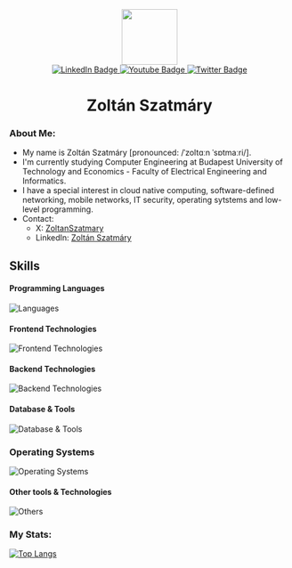 <div id="header" align="center">
  <img src="http://cpslab.bu.edu/wp-content/uploads/2023/02/logo-256x256.png" width="100"/>

  <div id="badges">
    <a href="https://www.linkedin.com/in/zolt%C3%A1n-szatm%C3%A1ry-346257185/">
      <img src="https://img.shields.io/badge/LinkedIn-blue?style=for-the-badge&logo=linkedin&logoColor=white" alt="LinkedIn Badge"/>
    </a>
    <a href="https://www.youtube.com/@ZoltanSzatmary">
      <img src="https://img.shields.io/badge/YouTube-red?style=for-the-badge&logo=youtube&logoColor=white" alt="Youtube Badge"/>
    </a>
    <a href="https://twitter.com/ZoltanSzatmary">
      <img src="https://img.shields.io/badge/Twitter-blue?style=for-the-badge&logo=twitter&logoColor=white" alt="Twitter Badge"/>
    </a>
  </div>

  <img src="https://komarev.com/ghpvc/?username=Zotyamester&style=flat-square&color=blue" alt=""/>

  <h1>Zoltán Szatmáry</h1>
</div>

### About Me:
 - My name is Zoltán Szatmáry [pronounced: /ˈzoltɑːn ˈsɒtmaːri/].
 - I'm currently studying Computer Engineering at Budapest University of Technology and Economics - Faculty of Electrical Engineering and Informatics.
 - I have a special interest in cloud native computing, software-defined networking, mobile networks, IT security, operating sytstems and low-level programming.
 - Contact:
   - X: [ZoltanSzatmary](https://x.com/ZoltanSzatmary)
   - LinkedIn: [Zoltán Szatmáry](https://www.linkedin.com/in/zolt%C3%A1n-szatm%C3%A1ry/)


## Skills

#### Programming Languages
![Languages](https://skillicons.dev/icons?i=c,cpp,cs,go,python,rust,js,ts,java,kotlin,elixir,bash&perline=4)

#### Frontend Technologies
![Frontend Technologies](https://skillicons.dev/icons?i=react,vue,svelte,html,css,jquery&perline=3)

#### Backend Technologies
![Backend Technologies](https://skillicons.dev/icons?i=aws,azure,django,flask,docker,kubernetes&perline=3)

#### Database & Tools
![Database & Tools](https://skillicons.dev/icons?i=postgresql,mysql,MongoDB)

### Operating Systems
![Operating Systems](https://skillicons.dev/icons?i=windows,linux,bsd,arch,ubuntu,debian&perline=3)

#### Other tools & Technologies
![Others](https://skillicons.dev/icons?i=vscode,visualstudio,androidstudio,neovim,git,github,gitlab,githubactions,ansible,markdown,regex,raspberrypi&perline=4)

### My Stats:
[![Top Langs](https://github-readme-stats.vercel.app/api/top-langs/?username=Zotyamester&layout=compact&theme=vision-friendly-dark)](https://github.com/anuraghazra/github-readme-stats)
